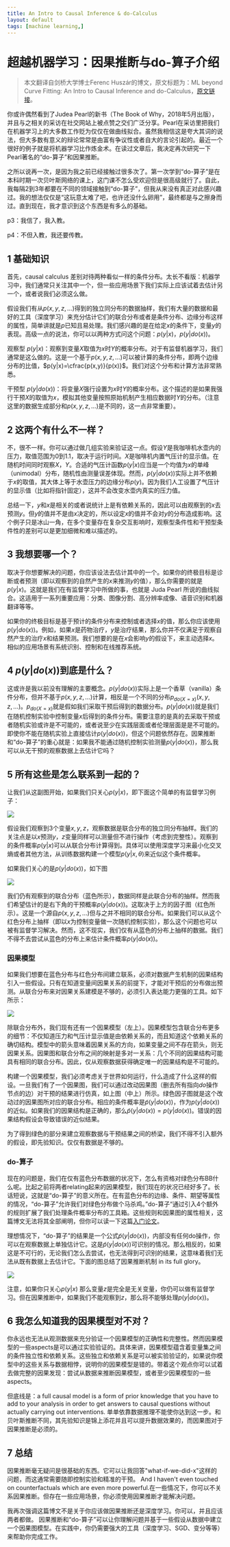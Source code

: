 ```yaml
---
title: An Intro to Causal Inference & do-Calculus
layout: default
tags: [machine learning,]
---
```




# 超越机器学习：因果推断与do-算子介绍

> 本文翻译自剑桥大学博士Ferenc Huszár的博文，原文标题为：ML beyond Curve Fitting: An Intro to Causal Inference and do-Calculus，[原文链接](http://www.inference.vc/untitled/)。



你或许偶然看到了Judea Pearl的新书（The Book of Why，2018年5月出版），并且与之相关的采访在社交网站上被点赞之交们广泛分享。Pearl在采访里把我们在机器学习上的大多数工作贬为仅仅在做曲线拟合。虽然我相信这是夸大其词的说法，但大多数有意义的辩论常常是由富有争议性或者自大的言论引起的。最近一个很好的例子就是将机器学习比作炼金术。在读过文章后，我决定再次研究一下Pearl著名的“do-算子”和因果推断。



之所以说再一次，是因为我之前已经接触过很多次了。第一次学到“do-算子”是在本科时期一次贝叶斯网络的课上，这门课不怎么受欢迎但是很高级就行了。自此，我每隔2到3年都要在不同的领域接触到“do-算子”，但我从来没有真正对此感兴趣过。我的想法仅仅是“这玩意太难了吧，也许还没什么卵用”，最终都是与之擦身而过。直到现在，我才意识到这个东西是有多么的基础。



p3：我信了，我入教。

p4：不但入教，我还要传教。



## 1 基础知识

首先，causal calculus 差别对待两种看似一样的条件分布。太长不看版：机器学习中，我们通常只关注其中一个，但一些应用场景下我们实际上应该试着去估计另一个，或者说我们必须这么做。

<p>

假设我们有从$p(x,y,z,\dots)$得到的独立同分布的数据抽样，我们有大量的数据和最好的工具（深度学习）来充分估计它们的联合分布或者是条件分布、边缘分布这样的属性，简单讲就是$p$已知且易处理。我们感兴趣的是在给定$x$的条件下，变量$y$的表现。高级一点的说法，你可以以两种方式问这个问题：$p(y|x)$，$p(y|do(x))$。

观察型 $p(y|x)$：观察到变量$X$取值为$x$时$Y$的概率分布。对于有监督机器学习，我们通常是这么做的。这是一个基于$p(x,y,z,\dots)$可以被计算的条件分布，即两个边缘分布的比值，$p(y|x)=\cfrac{p(x,y)}{p(x)}$。我们对这个分布和计算方法非常熟悉。

干预型 $p(y|do(x))$：将变量$X$强行设置为$x$时$Y$的概率分布。这个描述的是如果我强行干预$X$的取值为$x$，模拟其他变量按照原始机制产生相应数据时$Y$的分布。（注意这里的数据生成部分和$p(x,y,z,\dots)$是不同的，这一点非常重要）。

</p>



## 2 这两个有什么不一样？

<p>

不，很不一样。你可以通过做几组实验来验证这一点。假设$Y$是我咖啡机水壶内的压力，取值范围为0到1.1，取决于运行时间。$X$是咖啡机内置气压计的显示值。在随机时间同时观察$X$，$Y$。合适的气压计函数$p(y|x)$应当是一个均值为$x$的单峰（unimodal）分布，随机性由测量误差体现。然而，$p(y|do(x))$实际上并不依赖于$x$的取值，其大体上等于水壶压力的边缘分布$p(y)$。因为我们人工设置了气压计的显示值（比如将指针固定），这并不会改变水壶内真实的压力值。

</p>

总结一下，$y$和$x$是相关的或者说统计上是有依赖关系的，因此可以由观察到的$x$去预测$y$。但$y$的值并不是由$x$决定的，所以设定$x$的值并不会对$y$的分布造成影响。这个例子只是冰山一角，在多个变量存在复杂交互影响时，观察型条件性和干预型条件性的差别可以是更加细微和难以描述的。



## 3 我想要哪一个？

<p>

取决于你想要解决的问题，你应该设法去估计其中的一个。如果你的终极目标是诊断或者预测（即以观察到的自然产生的$x$来推测$y$的值），那么你需要的就是$p(y|x)$。这就是我们在有监督学习中所做的事，也就是 Juda Pearl 所说的曲线拟合。这适用于一系列重要应用：分类、图像分割、高分辨率成像、语音识别和机器翻译等等。



如果你的终极目标是基于预计的条件分布来控制或者选择$x$的值，那么你应该使用$p(y|do(x))$。例如，如果$x$是药物治疗，$y$是治疗结果，那么你并不仅满足于观察自然产生的治疗$x$和结果预测。我们想要的是在$x$会影响$y$的假设下，来主动选择$x$。相似的应用场景有系统识别、控制和在线推荐系统。

</p>



## 4 $p(y|do(x))$到底是什么？

<p>

这或许是我以前没有理解的主要概念。$p(y|do(x))$实际上是一个香草（vanilla）条件分布，但并不基于$p(x,y,z,\dots)$计算，相反是一个不同的分布$p_{do(X=x)}(x,y,z,\dots)$。$p_{do(X=x)}$就是假如我们采取干预后得到的数据分布。$p(y|do(x))$就是我们在随机控制实验中控制变量$x$后得到的条件分布。需要注意的是真的去采取干预或者随机实验或许是不可能的，或者说至少在实践层面或者伦理层面是是不可能的。即使你不能在随机实验上直接估计$p(y|do(x))$，但这个问题依然存在。因果推断和“do-算子”的重心就是：如果我不能通过随机控制实验测量$p(y|do(x))$，那么我可以从无干预的观察数据上去估计它吗？

</p>




## 5 所有这些是怎么联系到一起的？

<p>

让我们从这副图开始，如果我们只关心$p(y|x)$，即下面这个简单的有监督学习例子：

</p>

![](http://www.inference.vc/content/images/2018/05/Causality-0_-just-observational.png)



<p>

假设我们观察到3个变量$x,y,z$，观察数据是联合分布的独立同分布抽样。我们的关注点是以$x$预测$y$，$z$变量同样可以测量但不进行操作（考虑到完整性）。观察到的条件概率$p(y|x)$可以从联合分布计算得到。具体可以使用深度学习来最小化交叉熵或者其他方法，从训练数据构建一个模型$p(y|x,\theta)$来近似这个条件概率。



如果我们关心的是$p(y|do(x))$，如下图

</p>

![](http://www.inference.vc/content/images/2018/05/Causality-2_-two-distros.png)

<p>

我们仍有观察到的联合分布（蓝色所示），数据同样是此联合分布的抽样。然而我们希望估计的是右下角的干预概率$p(y|do(x))$。这取决于上方的因子图（红色所示）。这是一个源自$p(x,y,z,\dots)$但与之并不相同的联合分布。如果我们可以从这个红色分布上抽样（即以$x$为控制变量做一次随机控制实验），那么这个问题也可以被有监督学习解决。然而，这不现实，我们仅有从蓝色的分布上抽样的数据。我们不得不去尝试从蓝色的分布上来估计条件概率$p(y|do(x))$。

</p>



### 因果模型

如果我们想要在蓝色分布与红色分布间建立联系，必须对数据产生机制的因果结构引入一些假设。只有在知道变量间因果关系的前提下，才能对干预后的分布做出预测。从联合分布来对因果关系建模是不够的，必须引入表达能力更强的工具。如下所示：

![](http://www.inference.vc/content/images/2018/05/Causality_-building-a-bridge--1-.png)

除联合分布外，我们现有还有一个因果模型（左上）。因果模型包含联合分布更多的细节：不仅知道压力和气压计显示值是由依赖关系的，而且知道这个依赖关系的确切结构。模型中的箭头意味着因果关系的方向，如果变量之间不存在箭头，则无因果关系。因果图和联合分布之间的映射是多对一关系：几个不同的因果结构可能具有相同的联合分布。因此，仅从观察数据获得确定唯一的因果结构是不可能的。

<p>

构建一个因果模型，我们必须考虑关于世界如何运行，什么造成了什么这样的假设。一旦我们有了一个因果图，我们可以通过改动因果图（删去所有指向$do$操作节点的边）对干预的结果进行仿真，如上图（中上）所示。绿色因子图就是这个改动过的因果图所对应的联合分布。相应的条件概率是$\tilde p(y|do(x))$，作为$p(y|do(x))$的近似。如果我们的因果结构是正确的，那么$\tilde p(y|do(x))=p(y|do(x))$。错误的因果结构假设会导致错误的近似结果。

</p>

为了得到绿色的部分来建立观察数据与干预结果之间的桥梁，我们不得不引入额外的假设，即先验知识。仅仅有数据是不够的。



### do-算子

现在的问题是，我们在仅有蓝色分布数据的状况下，怎么有资格对绿色分布BB什么呢。比起之前将两者relating起来的因果模型，我们现在的状况已经好多了。长话短说，这就是“do-算子”的意义所在。在有蓝色分布的边缘、条件、期望等属性的情况，“do-算子”允许我们对绿色分布做个马杀鸡。”do-算子“通过引入4个额外的规则扩展了我们处理条件概率分布的工具箱。这些规则和因果图的属性相关，这篇博文无法将其全部阐明，但你可以读一下这篇[入门论文](https://arxiv.org/abs/1305.5506)。

<p>

理想情况下，“do-算子”的结果是一个公式$\tilde p(y|do(x))$，内部没有任何do操作，你可以在观察数据上单独估计它。这是$\tilde p(y|do(x))$可识别的情况。那么相反的，如果这是不可行的，无论我们怎么去尝试，也无法得到可识别的结果，这意味着我们无法从既有数据上去估计它。下面的图总结了因果推断机制 in its full glory。

</p>

![](http://www.inference.vc/content/images/2018/05/Causality_-do-calculus-estimand--1-.png)



<p>

注意，如果你只关心$p(y|x)$ 那么变量$z$是完全是无关变量，你仍可以做有监督学习。但在因果推断中，如果我们不能观察到$z$，那么将不能够处理$p(y|do(x))$。

</p>



## 6 我怎么知道我的因果模型对不对？

你永远也无法从观测数据来充分验证一个因果模型的正确性和完整性。然而因果模型的一些aspects是可以通过实验验证的。具体来讲，因果模型蕴含着变量集之间的条件独立性和依赖关系。这些独立和依赖关系是可以被实验验证的，如果说你模型中的这些关系与数据相悖，说明你的因果模型是错的。带着这个观点你可以试着去做完整的因果发现：尝试从数据来推断因果模型，或者至少因果模型的一些aspects。



但底线是：a full causal model is a form of prior knowledge that you have to add to your analysis in order to get answers to causal questions without actually carrying out interventions.  单单依靠数据推理不能使你达到这一步。和贝叶斯推断不同，其先验知识是锦上添花并且可以提升数据效果的，而因果图对于因果推断是必须的。



## 7 总结

因果推断毫无疑问是很基础的东西。它可以让我回答"what-if-we-did-x"这样的问题，而这通常需要随即控制实验和精准的干预。 And I haven't even touched on counterfactuals which are even more powerful.在一些情况下，你可以不关系因果推断。但存在一些应用场景，你必须使用因果推断才能解决问题。

我再次强调这篇博文不是关于你应该做因果推断还是深度学习。你可以，并且应该两者都做。 因果推断和“do-算子”可以让你理解问题并基于一些假设从数据中建立一个因果图模型。在实践中，你仍需要强大的工具（深度学习、SGD、变分等等）来帮助你完成工作。
